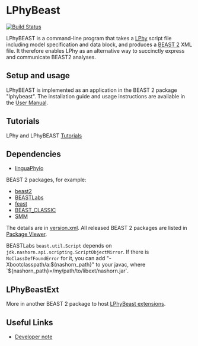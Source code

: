 # LPhyBeast

[![Build Status](https://github.com/LinguaPhylo/LPhyBeast/workflows/LPhyBeast%20test/badge.svg)](https://github.com/LinguaPhylo/LPhyBeast/actions?query=workflow%3A%22LPhyBeast+test%22)


LPhyBEAST is a command-line program that takes a
[LPhy](http://linguaphylo.github.io/) script file including
model specification and data block, 
and produces a [BEAST 2](http://beast2.org/) XML file. 
It therefore enables LPhy as an alternative way to succinctly
express and communicate BEAST2 analyses.

## Setup and usage

LPhyBEAST is implemented as an application in the BEAST 2 package "lphybeast". 
The installation guide and usage instructions are available in the [User Manual](https://linguaphylo.github.io/setup/#lphybeast-installation). 


## Tutorials

LPhy and LPhyBEAST [Tutorials](https://linguaphylo.github.io/tutorials/)


## Dependencies

- [linguaPhylo](https://github.com/LinguaPhylo/linguaPhylo)

BEAST 2 packages, for example:

- [beast2](http://www.github.com/CompEvol/beast2)
- [BEASTLabs](https://github.com/BEAST2-Dev/BEASTLabs/)
- [feast](https://github.com/BEAST2-Dev/BEASTLabs/)
- [BEAST_CLASSIC](https://github.com/BEAST2-Dev/beast-classic/)
- [SMM](https://github.com/BEAST2-Dev/substmodels/)

The details are in [version.xml](./lphybeast/version.xml). All released BEAST 2 packages are listed in
[Package Viewer](https://compevol.github.io/CBAN/).

BEASTLabs `beast.util.Script` depends on `jdk.nashorn.api.scripting.ScriptObjectMirror`.
If there is `NoClassDefFoundError` for it, you can add "-Xbootclasspath/a:${nashorn_path}" to your javac, 
where `${nashorn_path}=/my/path/to/libext/nashorn.jar`.

## LPhyBeastExt

More in another BEAST 2 package to host [LPhyBeast extensions](lphybeast-ext-dist/README.md).

## Useful Links

- [Developer note](DEV_NOTE.md)
